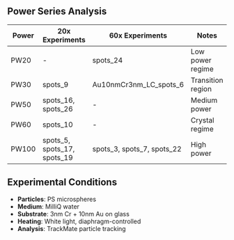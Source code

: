 

## Power Series Analysis
| Power | 20x Experiments | 60x Experiments | Notes |
|-------|-----------------|-----------------|--------|
| PW20  | - | spots_24 | Low power regime |
| PW30  | spots_9 | Au10nmCr3nm_LC_spots_6 | Transition region |
| PW50  | spots_16, spots_26 | - | Medium power |
| PW60  | spots_10 | - | Crystal regime |  
| PW100 | spots_5, spots_17, spots_19 | spots_3, spots_7, spots_22 | High power |

## Experimental Conditions
- **Particles**: PS microspheres
- **Medium**: MilliQ water
- **Substrate**: 3nm Cr + 10nm Au on glass
- **Heating**: White light, diaphragm-controlled
- **Analysis**: TrackMate particle tracking